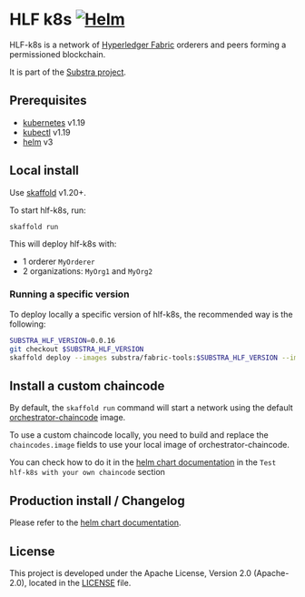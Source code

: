 # HLF k8s [![Helm](https://github.com/Substra/hlf-k8s/actions/workflows/helm.yml/badge.svg)](https://github.com/Substra/hlf-k8s/actions/workflows/helm.yml)

HLF-k8s is a network of [Hyperledger Fabric](https://hyperledger-fabric.readthedocs.io/en/latest/) orderers and peers forming a permissioned blockchain.

It is part of the [Substra project](https://github.com/Substra).

## Prerequisites

- [kubernetes](https://kubernetes.io/) v1.19
- [kubectl](https://kubernetes.io/docs/reference/kubectl/overview/) v1.19
- [helm](https://github.com/helm/helm) v3

## Local install

Use [skaffold](https://github.com/GoogleContainerTools/skaffold) v1.20+.

To start hlf-k8s, run:

```
skaffold run
```

This will deploy hlf-k8s with:

- 1 orderer `MyOrderer`
- 2 organizations: `MyOrg1` and `MyOrg2`

### Running a specific version

To deploy locally a specific version of hlf-k8s, the recommended way is the following:
```bash
SUBSTRA_HLF_VERSION=0.0.16
git checkout $SUBSTRA_HLF_VERSION
skaffold deploy --images substra/fabric-tools:$SUBSTRA_HLF_VERSION --images substra/fabric-peer:$SUBSTRA_HLF_VERSION
```

## Install a custom chaincode

By default, the `skaffold run` command will start a network using the default [orchestrator-chaincode](https://github.com/Substra/orchestrator) image.

To use a custom chaincode locally, you need to build and replace the `chaincodes.image` fields to use your local image of orchestrator-chaincode.

You can check how to do it in the [helm chart documentation](./charts/hlf-k8s/README.md) in the `Test hlf-k8s with your own chaincode` section

## Production install / Changelog

Please refer to the [helm chart documentation](./charts/hlf-k8s/README.md).

## License

This project is developed under the Apache License, Version 2.0 (Apache-2.0), located in the [LICENSE](./LICENSE) file.
